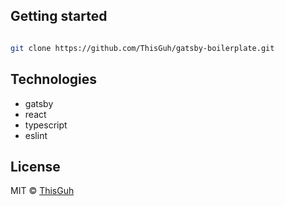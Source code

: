 ## Getting started

```bash

git clone https://github.com/ThisGuh/gatsby-boilerplate.git

```

## Technologies

- gatsby
- react
- typescript
- eslint

## License

MIT © [ThisGuh](https://github.com/ThisGuh)

